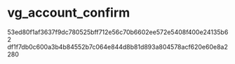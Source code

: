 # vg_account_confirm


53ed80f1af3637f9dc780525bff712e56c70b6602ee572e5408f400e24135b62
df1f7db0c600a3b4b84552b7c064e844d8b81d893a804578acf620e60e8a2280

